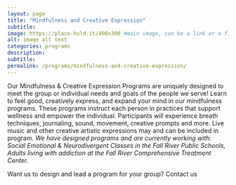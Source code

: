 ```yaml
---
layout: page
title: "Mindfulness and Creative Expression"
subtitle: 
image: https://place-hold.it/400x300 #main image, can be a link or a file in assets/img/portfolio
alt: image alt text
categories: programs
description:
subtitle:
permalink: /programs/mindfulness-and-creative-expression/
---
```



Our Mindfulness & Creative Expression Programs are uniquely designed to meet the group or individual needs and goals of the people we serve!
Learn to feel good, creatively express, and expand your mind in our mindfulness programs. These programs instruct each person in practices that support wellness and empower the individual. Participants will experience breath techniques, journaling, sound, movement, creative prompts and more.
Live music and other creative artistic expressions may and can be included in program. 
*We have designed programs and are currently working with: Social Emotional & Neurodivergent Classes in the Fall River Public Schools, Adults living with addiction at the Fall River Comprehensive Treatment Center.* 

Want us to design and lead a program for your group? Contact us
